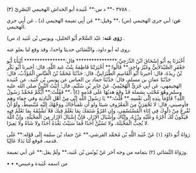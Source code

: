٣٧٥٨ -** د س:** عُبَيدة أبو الخداش الهجيمي البَصْرِيّ (٣) .

**عن:** أبي جري الهجيمي (س) ،** وقيل:** عَن أَبِي تميمة الهجيمي (د) ، عَن أَبِي جري الهجيمي.

**رَوَى عَنه:** عَبْد السَّلام أَبُو الخليل، ويونس بْن عُبَيد (د س) .

روى له أبو داود، والنَّسَائي حديثا واحدا، وقد وقع لنا بعلو عنه.

أَخْبَرَنَا بِهِ أَبُو إِسْحَاقَ ابْنُ الدَّرَجِيِّ،**************** قال:**************** أَنْبَأَنَا أَبُو جَعْفَرٍ الصَّيْدَلانِيُّ وغَيْرُ واحِدٍ،** قَالُوا:** أَخْبَرَتْنَا فَاطِمَةُ بِنْتُ عَبد اللَّهِ، قال: أخبرنا أَبُو بَكْرِ بْنُ رِيذَةَ، قال: أخبرنا أَبُو الْقَاسِمِ الطَّبَرَانِيُّ، قال: حَدَّثَنَا مُحَمَّدُ بْنُ الْعَبَّاسِ الْمُؤَدِّبُ، قال: حَدَّثَنَا عفان بن مسلم، قال: حَدَّثَنَا حماد بن العباس عن يونس بْن عُبَيد، عن عُبَيدة الهجيمهي، عَن أَبِي جُرَيٍّ الْهُجَيْمِيِّ، عَنْ جَابِرِ بْنِ سُلَيْمٍ، قال: أَتَيْتُ النَّبِيُّ صلى الله عليه وسلم وهُوَ مُحْتَبٍ بِشملة قَدْ وقَعَ هدبُهَا عَلَى قَدَمِهِ (٤) ،** فَقُلْتُ:** أَيُّكُمْ مُحَمَّدٌ رَسُولُ اللَّهِ؟ فَأَوْمَأَ بِيَدِهِ إِلَى نَفْسِهِ.** قُلْتُ:** يَا رَسُولَ اللَّهِ إِنِّي مِنْ أَهْلِ الْبَادِيَةِ وفي جفاء وهم فأوصيني، قال: لا تَحْقِرَنَّ مِنَ الْمَعْرُوفِ شيئا ولو أن تلقىأَخَاكَ ووَجْهُكَ إِلَيْهِ مُنْبَسِطٌ، ولَوْ أَنْ تُفْرِغَ مِنْ دَلْوِكَ فِي إِنَاءِ الْمُسْتَسْقِي، وإِنِ امْرُؤٌ شَتَمَكَ بِمَا يَعْلَمُ فِيكَ فَلا تَشْتُمُهُ بِمَا تَعْلَمُ فِيهِ فَيَكُونُ لَكَ أَجْرُهُ وعَلَيْهِ وزْرُهُ، وإِيَّاكَ وإِسْبَالَ الإِزَارِ، فَإِنَّ إِسَّبَالَ الإِزَارِ مِنَ الْمَخْيَلَةِ، وإِنَّ اللَّهَ لا يُحِبُّ الْمَخْيَلَةَ، ولا تَسُبَّنَّ أَحَدًا فَمَا سَبَبْتُ بَعْدَهُ أَحَدًا ولا شَاةً ولا بَعِيرًا.

رَوَاهُ أَبُو دَاوُد (١) عَنْ عُبَيد اللَّهِ بْن مُحَمَّد القرشي،** عَنْ حماد بْن سلمة إِلَى قَوْله:** عَلَى قدمه، فوقع لَنَا بَدَلا عَالِيًا.

ورَوَاهُ النَّسَائي (٢) بتمامه من وجه آخر عَنْ يُونُس بْن عُبَيد،** ولَمْ يقل:** عَن أبي تميمة.

• • •من اسمه عُبَيدة وعبيس